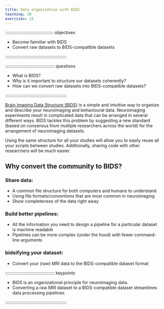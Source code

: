 ```yaml
---
title: Data organization with BIDS
teaching: 30
exercises: 15
---
```


::::::::::::::::::::::::::::::::::::::: objectives

- Become faimiliar with BIDS
- Convert raw datasets to BIDS-compatible datasets

::::::::::::::::::::::::::::::::::::::::::::::::::

:::::::::::::::::::::::::::::::::::::::: questions

- What is BIDS?
- Why is it important to structure our datasets coherently?
- How can we convert raw datasets into BIDS-compatible datasets?

::::::::::::::::::::::::::::::::::::::::::::::::::



[Brain Imaging Data Structure (BIDS)](https://bids.neuroimaging.io/specification) is a simple and intuitive way to organize and describe your neuroimaging and behavioural data. Neuroimaging experiments result in complicated data that can be arranged in several different ways. BIDS tackles this problem by suggesting a new standard (based on consensus from multiple researchers across the world) for the arrangement of neuroimaging datasets.

Using the same structure for all your studies will allow you to easily reuse all your scripts between studies. Additionally, sharing code with other researchers will be much easier.

## Why convert the community to BIDS?

### Share data:

- A common file structure for both computers and humans to understand
- Using file formats/conventions that are most common in neuroimaging
- Show completeness of the data right away

### Build better pipelines:

- All the information you need to design a pipeline for a particular dataset is machine readable
- Pipelines can be more complex (under the hood) with fewer command-line arguments

### bidsifying your dataset:

- Convert your (raw) MRI data to the BIDS-compatible dataset format

:::::::::::::::::::::::::::::::::::::::: keypoints

- BIDS is an organizational principle for neuroimaging data.
- Converting a raw MRI dataset to a BIDS-compatible dataset streamlines data processing pipelines.

::::::::::::::::::::::::::::::::::::::::::::::::::



